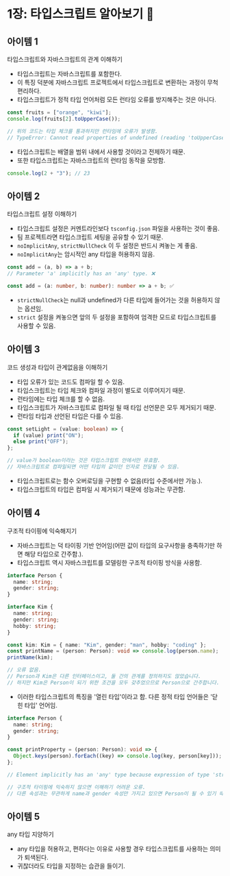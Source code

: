 # 1장: 타입스크립트 알아보기 🔎

## 아이템 1

타입스크립트와 자바스크립트의 관계 이해하기

- 타입스크립트는 자바스크립트를 포함한다.
- 이 특징 덕분에 자바스크립트 프로젝트에서 타입스크립트로 변환하는 과정이 무척 편리하다.
- 타입스크립트가 정적 타입 언어처럼 모든 런타임 오류를 방지해주는 것은 아니다.

```typescript
const fruits = ["orange", "kiwi"];
console.log(fruits[2].toUpperCase());

// 위의 코드는 타입 체크를 통과하지만 런타임에 오류가 발생함.
// TypeError: Cannot read properties of undefined (reading 'toUpperCase')
```

- 타입스크립트는 배열을 범위 내에서 사용할 것이라고 전제하기 때문.
- 또한 타입스크립트는 자바스크립트의 런타임 동작을 모방함.

```typescript
console.log(2 + "3"); // 23
```

## 아이템 2

타입스크립트 설정 이해하기

- 타입스크립트 설정은 커멘트라인보다 `tsconfig.json` 파일을 사용하는 것이 좋음.
- 팀 프로젝트라면 타입스크립트 세팅을 공유할 수 있기 때문.
- `noImplicitAny`, `strictNullCheck` 이 두 설정은 반드시 켜놓는 게 좋음.
- `noImplicitAny`는 암시적인 any 타입을 허용하지 않음.

```typescript
const add = (a, b) => a + b;
// Parameter 'a' implicitly has an 'any' type. ❌

const add = (a: number, b: number): number => a + b; ✅
```

- `strictNullCheck`는 null과 undefined가 다른 타입에 들어가는 것을 허용하지 않는 옵션임.
- `strict` 설정을 켜놓으면 앞의 두 설정을 포함하여 엄격한 모드로 타입스크립트를 사용할 수 있음.

## 아이템 3

코드 생성과 타입이 관계없음을 이해하기

- 타입 오류가 있는 코드도 컴파일 할 수 있음.
- 타입스크립트는 타입 체크와 컴파일 과정이 별도로 이루어지기 때문.
- 런타임에는 타입 체크를 할 수 없음.
- 타입스크립트가 자바스크립트로 컴파일 될 때 타입 선언문은 모두 제거되기 때문.
- 런타임 타입과 선언된 타입은 다를 수 있음.

```typescript
const setLight = (value: boolean) => {
  if (value) print("ON");
  else print("OFF");
};

// value가 boolean이라는 것은 타입스크립트 안에서만 유효함.
// 자바스크립트로 컴파일되면 어떤 타입의 값이던 인자로 전달될 수 있음.
```

- 타입스크립트로는 함수 오버로딩을 구현할 수 없음(타입 수준에서만 가능.).
- 타입스크립트의 타입은 컴파일 시 제거되기 때문에 성능과는 무관함.

## 아이템 4

구조적 타이핑에 익숙해지기

- 자바스크립트는 덕 타이핑 기반 언어임(어떤 값이 타입의 요구사항을 충족하기만 하면 해당 타입으로 간주함.).
- 타입스크립트 역시 자바스크립트를 모델링한 구조적 타이핑 방식을 사용함.

```typescript
interface Person {
  name: string;
  gender: string;
}

interface Kim {
  name: string;
  gender: string;
  hobby: string;
}

const kim: Kim = { name: "Kim", gender: "man", hobby: "coding" };
const printName = (person: Person): void => console.log(person.name);
printName(kim);

// 오류 없음.
// Person과 Kim은 다른 인터페이스이고, 둘 간의 관계를 정의하지도 않았습니다.
// 하지만 Kim은 Person이 되기 위한 조건을 모두 갖추었으므로 Person으로 간주합니다.
```

- 이러한 타입스크립트의 특징을 '열린 타입'이라고 함. 다른 정적 타입 언어들은 '닫힌 타입' 언어임.

```typescript
interface Person {
  name: string;
  gender: string;
}

const printProperty = (person: Person): void => {
  Object.keys(person).forEach((key) => console.log(key, person[key]));
};

// Element implicitly has an 'any' type because expression of type 'string' can't be used to index type 'Person'.

// 구조적 타이핑에 익숙하지 않으면 이해하기 어려운 오류.
// 다른 속성과는 무관하게 name과 gender 속성만 가지고 있으면 Person이 될 수 있기 때문에 타입 체커는 person[key]의 타입을 추론할 수 없어 any로 판단했다.
```

## 아이템 5

any 타입 지양하기

- any 타입을 허용하고, 편하다는 이유로 사용할 경우 타입스크립트를 사용하는 의미가 퇴색된다.
- 귀찮더라도 타입을 지정하는 습관을 들이기.
